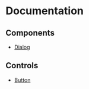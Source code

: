 # Documentation
## Components
- [Dialog](components/dialog.md)
## Controls
- [Button](controls/button.md)